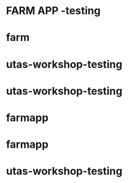 # FARM APP -testing
# farm
# utas-workshop-testing
# utas-workshop-testing
# farmapp
# farmapp
# utas-workshop-testing
